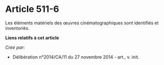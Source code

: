 # Article 511-6

Les éléments matériels des œuvres cinématographiques sont identifiés et inventoriés.

**Liens relatifs à cet article**

_Créé par_:

  - Délibération n°2014/CA/11 du 27 novembre 2014 - art., v. init.
